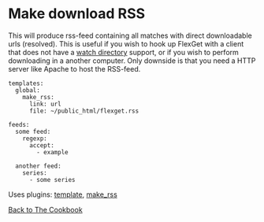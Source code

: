 # Make download RSS
This will produce rss-feed containing all matches with direct downloadable urls (resolved). This is useful if you wish to hook up FlexGet with a client that does not have a [watch directory](/WatchDirectory) support, or if you wish to perform downloading in a another computer. Only downside is that you need a HTTP server like Apache to host the RSS-feed.

```
templates:
  global:
    make_rss:
      link: url
      file: ~/public_html/flexget.rss

feeds:
  some feed:
    regexp:
      accept:
        - example

  another feed:
    series:
      - some series
```

Uses plugins: [template](/Plugins/template), [make_rss](/Plugins/make_rss)

[Back to The Cookbook](/Cookbook)

